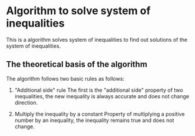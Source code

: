 # Algorithm to solve system of inequalities
This is a algorithm solves system of inequalities to find out solutions of the system of inequalities.

## The theoretical basis of the algorithm
The algorithm follows two basic rules as follows:

1. "Additional side" rule
The first is the "additional side" property of two inequalities, the new inequality is always accurate and does not change direction.

2. Multiply the inequality by a constant
Property of multiplying a positive number by an inequality, the inequality remains true and does not change.
